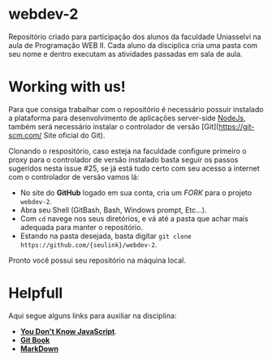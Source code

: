 # webdev-2

Repositório criado para participação dos alunos da faculdade Uniasselvi na aula de Programação WEB II. Cada aluno da disciplica cria uma pasta com seu nome e dentro executam as atividades passadas em sala de aula.  

# Working with us!

Para que consiga trabalhar com o repositório é necessário possuir instalado a plataforma para desenvolvimento de aplicações server-side [NodeJs](https://nodejs.org/en/ "Site oficial do NodeJs"), também será necessário instalar o controlador de versão [Git](https://git-scm.com/ Site oficial do Git). 

Clonando o respositório, caso esteja na faculdade configure primeiro o proxy para o controlador de versão instalado basta seguir os passos sugeridos nesta issue #25, se já está tudo certo com seu acesso a internet com o controlador de versão vamos lá: 

* No site do **GitHub** logado em sua conta, cria um *FORK* para o projeto `webdev-2`.
* Abra seu Shell (GitBash, Bash, Windows prompt, Etc...).
* Com `cd` navege nos seus diretórios, e vá até a pasta que achar mais adequada para manter o repositório.
* Estando na pasta desejada, basta digitar `git clone https://github.com/{seulink}/webdev-2`.

Pronto você possui seu repositório na máquina local. 

# Helpfull 

Aqui segue alguns links para auxiliar na disciplina:

 * **[You Don't Know JavaScript](https://github.com/getify/You-Dont-Know-JS)**.
 * **[Git Book](https://git-scm.com/book/en/v2)**
 * **[MarkDown](https://guides.github.com/features/mastering-markdown/)** 
